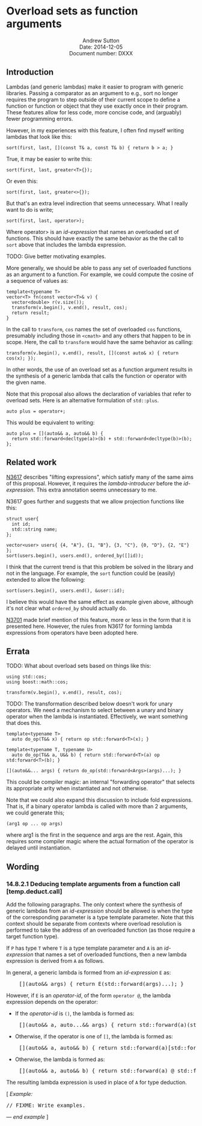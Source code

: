 Overload sets as function arguments
===================================

<div style="text-align:center">
Andrew Sutton<br/>
Date: 2014-12-05<br/>
Document number: DXXX
</div>

## Introduction

Lambdas (and generic lambdas) make it easier to program with generic
libraries. Passing a comparator as an argument to e.g., sort no longer
requires the program to step outside of their current scope to define
a function or function or object that they use exactly once in their
program. These features allow for less code, more concise code, and
(arguably) fewer programming errors.

However, in my experiences with this feature, I often find myself writing
lambdas that look like this:


    sort(first, last, [](const T& a, const T& b) { return b > a; }

True, it may be easier to write this:

    sort(first, last, greater<T>{});

Or even this:

    sort(first, last, greater<>{});

But that's an extra level indirection that seems unnecessary. What I
really want to do is write;


    sort(first, last, operator>);

Where operator> is an *id-expression* that names an overloaded set of
functions. This should have exactly the same behavior as the the call
to `sort` above that includes the lambda expression.

TODO: Give better motivating examples.

More generally, we should be able to pass any set of overloaded functions
as an argument to a function. For example, we could compute
the cosine of a sequence of values as:

    template<typename T>
    vector<T> fn(const vector<T>& v) {
      vector<double> r(v.size());
      transform(v.begin(), v.end(), result, cos);
      return result;
    }

In the call to `transform`, `cos` names the set of overloaded `cos` 
functions, presumably including those in `<cmath>` and any others
that happen to be in scope. Here, the call to `transform` would have the
same behavior as calling:

    transform(v.begin(), v.end(), result, [](const auto& x) { return cos(x); });

In other words, the use of an overload set as a function argument results
in the synthesis of a generic lambda that calls the function or operator
with the given name.

Note that this proposal also allows the declaration of variables
that refer to overload sets. Here is an alternative formulation of
`std::plus`.

    auto plus = operator+;

This would be equivalent to writing:

    auto plus = [](auto&& a, auto&& b) { 
      return std::forward<decltype(a)>(b) + std::forward<decltype(b)>(b); 
    };


## Related work

[N3617](http://www.open-std.org/jtc1/sc22/wg21/docs/papers/2013/n3617.htm)
describes "lifting expressions", which satisfy many of the same aims of
this proposal. However, it requires the *lambda-introducer* before the
*id-expression*. This extra annotation seems unnecessary to me.

N3617 goes further and suggests that we allow projection functions like
this:

    struct user{
      int id;
      std::string name;
    };

    vector<user> users{ {4, "A"}, {1, "B"}, {3, "C"}, {0, "D"}, {2, "E"} };
    sort(users.begin(), users.end(), ordered_by([]id));

I think that the current trend is that this problem be solved in the library
and not in the language. For example, the `sort` function could be (easily)
extended to allow the following:

    sort(users.begin(), users.end(), &user::id);

I believe this would have the same effect as example given above, although
it's not clear what `ordered_by` should actually do.

[N3701](http://www.open-std.org/jtc1/sc22/wg21/docs/papers/2013/n3701.htm)
made brief mention of this feature, more or less in the form that it is
presented here. However, the rules from N3617 for forming lambda expressions
from operators have been adopted here.

## Errata 
TODO: What about overload sets based on things like this:

    using std::cos;
    using boost::math::cos;

    transform(v.begin(), v.end(), result, cos);


TODO: The transformation described below doesn't work for unary operators.
We need a mechanism to select between a unary and binary operator when
the lambda is instantiated. Effectively, we want something that does
this.

    template<typename T>
      auto do_op(T&& x) { return op std::forward<T>(x); }
    
    template<typename T, typename U>
      auto do_op(T&& a, U&& b) { return std::forward<T>(a) op std:forward<T>(b); }

    [](auto&&... args) { return do_op(std::forward<Args>(args)...); }

This could be compiler magic: an internal "forwarding operator" that
selects its appropriate arity when instantiated and not otherwise.

Note that we could also expand this discussion to include fold expressions.
That is, if a binary operator lambda is called with more than 2 arguments,
we could generate this;


    (arg1 op ... op args)


where arg1 is the first in the sequence and args are the rest. Again, this
requires some compiler magic where the actual formation of the operator
is delayed until instantiation.


## Wording


### 14.8.2.1 Deducing template arguments from a function call  [temp.deduct.call]


Add the following paragraphs. The only context where the synthesis of generic 
lambdas from an *id-expression* should be allowed is when the type of the
corresponding parameter is a type template parameter. Note that this context
should be separate from contexts where overload resolution is performed
to take the address of an overloaded function (as those require a target
function type).

If `P` has type `T` where `T` is a type template parameter and `A` is an 
*id-expression* that names a set of overloaded functions, then a new lambda 
expression is derived from `A` as follows.

In general, a generic lambda is formed from an *id-expression* `E` as:

<pre>
    [](auto&& args) { return E(std::forward<decltype(args)>(args)...); }
</pre>

However, if `E` is an *operator-id*, of the form `operator @`, the lambda 
expression depends on the operator:

- If the *operator-id* is `()`, the lambda is formed as:

<pre>
    [](auto&& a, auto...&& args) { return std::forward<decltype(a)>(a)(std::forward<decltype(args)>(args)...); }
</pre>

- Otherwise, if the operator is one of `[]`, the lambda is formed as:

<pre>
    [](auto&& a, auto&& b) { return std::forward<decltype(a)>(a)[std::forward<decltype(b)>(b)]; }
</pre>

- Otherwise, the lambda is formed as:

<pre>
    [](auto&& a, auto&& b) { return std::forward<decltype(a)>(a) @ std::forward<decltype(b)>(b); }
</pre>

The resulting lambda expression is used in place of `A` for type deduction.

[ <i>Example:</i>
<pre>
// FIXME: Write examples.
</pre>
&mdash; <i>end example</i> ]

</body>
